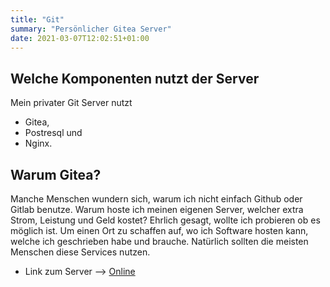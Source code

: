 ```yaml
---
title: "Git"
summary: "Persönlicher Gitea Server"
date: 2021-03-07T12:02:51+01:00
---
```


## Welche Komponenten nutzt der Server

Mein privater Git Server nutzt

+ Gitea,
+ Postresql und
+ Nginx.

## Warum Gitea?

Manche Menschen wundern sich, warum ich nicht einfach Github oder Gitlab benutze. Warum hoste ich meinen eigenen Server, welcher extra Strom, Leistung und Geld kostet? Ehrlich gesagt, wollte ich probieren ob es möglich ist. Um einen Ort zu schaffen auf, wo ich Software hosten kann, welche ich geschrieben habe und brauche. Natürlich sollten die meisten Menschen diese Services nutzen.  

+ Link zum Server --> [Online](https://git.derchef.site)
